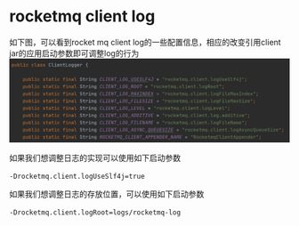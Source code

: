 # rocketmq client log

如下图，可以看到rocket mq client log的一些配置信息，相应的改变引用client jar的应用启动参数即可调整log的行为
![client_log](../statics/rocketmq_client_log_properties.png)

如果我们想调整日志的实现可以使用如下启动参数

`-Drocketmq.client.logUseSlf4j=true`

如果我们想调整日志的存放位置，可以使用如下启动参数

`-Drocketmq.client.logRoot=logs/rocketmq-log`
